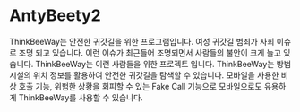 # AntyBeety2


ThinkBeeWay는 안전한 귀갓길을 위한 프로그램입니다. 여성 귀갓길 범죄가 사회 이슈로 조명 되고 있습니다. 이런 이슈가 최근들어 조명되면서 사람들의 불안이 크게 늘고 있습니다. ThinkBeeWay는 이런 사람들을 위한 프로젝트 입니다. ThinkBeeWay는 방범 시설의 위치 정보를 활용하여 안전한 귀갓길을 탐색할 수 있습니다. 모바일을 사용한 비상 호출 기능, 위험한 상황을 회피할 수 있는 Fake Call 기능으로 모바일으로도 유용하게 ThinkBeeWay를 사용할 수 있습니다.

